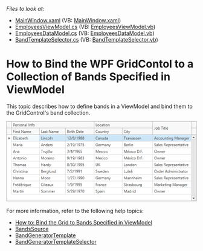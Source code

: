 <!-- default file list -->
*Files to look at*:

* [MainWindow.xaml](./CS/GridMVVMBandsSample/MainWindow.xaml) (VB: [MainWindow.xaml](./VB/GridMVVMBandsSample/MainWindow.xaml))
* [EmployeesViewModel.cs](./CS/GridMVVMBandsSample/EmployeesViewModel.cs) (VB: [EmployeesViewModel.vb](./VB/GridMVVMBandsSample/EmployeesViewModel.vb))
* [EmployeesDataModel.cs](./CS/GridMVVMBandsSample/EmployeesDataModel.cs) (VB: [EmployeesDataModel.vb](./VB/GridMVVMBandsSample/EmployeesDataModel.vb))
* [BandTemplateSelector.cs](./CS/GridMVVMBandsSample/BandTemplateSelector.cs) (VB: [BandTemplateSelector.vb](./VB/GridMVVMBandsSample/BandTemplateSelector.vb))
<!-- default file list end -->

# How to Bind the WPF GridContol to a Collection of Bands Specified in ViewModel

This topic describes how to define bands in a ViewModel and bind them to the GridControl's band collection.

![](/Images/wpf_grid_mvvm_bandcolumns125100.png)

For more information, refer to the following help topics: 

* [How to: Bind the Grid to Bands Specified in ViewModel](http://docs.devexpress.com/WPF/117249/controls-and-libraries/data-grid/mvvm-enhancements/binding-to-a-collection-of-bands)
* [BandsSource](https://docs.devexpress.com/WPF/DevExpress.Xpf.Grid.DataControlBase.BandsSource)
* [BandGeneratorTemplate](https://docs.devexpress.com/WPF/DevExpress.Xpf.Grid.DataControlBase.BandGeneratorTemplate)
* [BandGeneratorTemplateSelector](https://docs.devexpress.com/WPF/DevExpress.Xpf.Grid.DataControlBase.BandGeneratorTemplateSelector)

